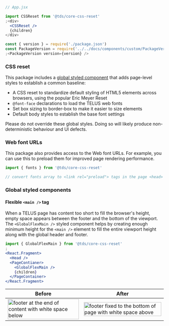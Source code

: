 ```jsx static
// App.jsx

import CSSReset from '@tds/core-css-reset'
;<div>
  <CSSReset />
  {children}
</div>
```

```jsx noeditor
const { version } = require('./package.json')
const PackageVersion = require('../../docs/components/custom/PackageVersion/PackageVersion').default
;<PackageVersion version={version} />
```

### CSS reset

This package includes a [global styled component](https://www.styled-components.com/docs/api#createglobalstyle) that adds page-level styles to establish a common baseline:

- A CSS reset to standardize default styling of HTML5 elements across browsers, using the popular Eric Meyer Reset
- `@font-face` declarations to load the TELUS web fonts
- Set box sizing to border-box to make it easier to size elements
- Default body styles to establish the base font settings

Please do not override these global styles. Doing so will likely produce non-deterministic behaviour and UI defects.

### Web font URLs

This package also provides access to the Web font URLs. For example, you can use this to preload them for improved page rendering performance.

```js static
import { fonts } from '@tds/core-css-reset'

// convert fonts array to <link rel="preload"> tags in the page <head>
```

### Global styled components

#### Flexible `<main />` tag

When a TELUS page has content too short to fill the browser's height, empty space appears between the footer and the bottom of the viewport. The `<GlobalFlexMain />` styled component helps by creating enough minimum height for the `<main />` element to fill the entire viewport height along with the global header and footer.

```jsx static
import { GlobalFlexMain } from '@tds/core-css-reset'
;
<React.Fragment>
  <Head />
  <PageContianer>
    <GlobalFlexMain />
    {children}
  </PageContainer>
</React.Fragment>
```

| Before                                                                                                           | After                                                                                                                 |
| ---------------------------------------------------------------------------------------------------------------- | --------------------------------------------------------------------------------------------------------------------- |
| <img src="css-reset_footer-before.png" alt="footer at the end of content with white space below" width="100%" /> | <img src="css-reset_footer-after.png" alt="footer fixed to the bottom of page with white space above" width="100%" /> |

